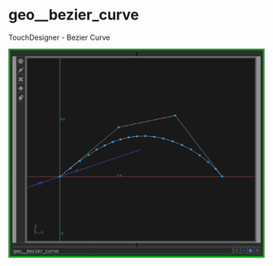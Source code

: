 # geo__bezier_curve
TouchDesigner - Bezier Curve

![bezier_curve__screen_shot](https://github.com/anton-hexagons/geo__bezier_curve/raw/master/bezier_curve__screen_shot.png)
